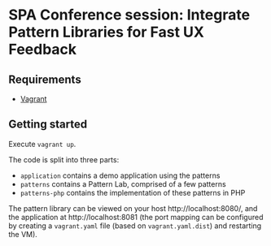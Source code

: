 SPA Conference session: Integrate Pattern Libraries for Fast UX Feedback
========================================================================

Requirements
------------

* [Vagrant](https://www.vagrantup.com/)

Getting started
---------------

Execute `vagrant up`.

The code is split into three parts:

* `application` contains a demo application using the patterns
* `patterns` contains a Pattern Lab, comprised of a few patterns
* `patterns-php` contains the implementation of these patterns in PHP

The pattern library can be viewed on your host http://localhost:8080/, and the application at http://localhost:8081 (the port mapping can be configured by creating a `vagrant.yaml` file (based on `vagrant.yaml.dist`) and restarting the VM).
